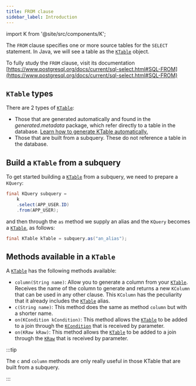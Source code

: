 ```yaml
---
title: FROM clause
sidebar_label: Introduction
---
```


import K from '@site/src/components/K';

The `FROM` clause specifies one or more source tables for the `SELECT` statement. In Java, we will see a table as the [`KTable`](/docs/select-statement/from/introduction#ktable-types) object.

To fully study the `FROM` clause, visit its documentation [https://www.postgresql.org/docs/current/sql-select.html#SQL-FROM](https://www.postgresql.org/docs/current/sql-select.html#SQL-FROM)

## `KTable` types

There are 2 types of [`KTable`](/docs/select-statement/from/introduction#ktable-types):

- Those that are generated automatically and found in the _generated.metadata_ package, which refer directly to a table in the database. [Learn how to generate KTable automatically.](/docs/data-manipulation/introduction)
- Those that are built from a subquery. These do not reference a table in the database.

## Build a `KTable` from a subquery

To get started building a [`KTable`](/docs/select-statement/from/introduction#ktable-types) from a subquery, we need to prepare a `KQuery`:

```java
final KQuery subquery =
    k
    .select(APP_USER.ID)
    .from(APP_USER);
```

and then through the `as` method we supply an alias and the `KQuery` becomes a [`KTable`](/docs/select-statement/from/introduction#ktable-types), as follows:

```java
final KTable kTable = subquery.as("an_alias");
```

## Methods available in a `KTable`

A [`KTable`](/docs/select-statement/from/introduction#ktable-types) has the following methods available:

- `column(String name)`: Allow you to generate a column from your [`KTable`](/docs/select-statement/from/introduction#ktable-types). Receives the name of the column to generate and returns a new `KColumn` that can be used in any other clause. This `KColumn` has the peculiarity that it already includes the [`KTable`](/docs/select-statement/from/introduction#ktable-types) alias.
- `c(String name)`: This method does the same as method `column` but with a shorter name.
- `on(KCondition kCondition)`: This method allows the [`KTable`](/docs/select-statement/from/introduction#ktable-types) to be added to a join through the [`KCondition`](/docs/kcondition/introduction) that is received by parameter.
- `on(KRaw kRaw)`: This method allows the [`KTable`](/docs/select-statement/from/introduction#ktable-types) to be added to a join through the [`KRaw`](/docs/select-statement/select/introduction#7-kraw) that is received by parameter.

:::tip

The `c` and `column` methods are only really useful in those KTable that are built from a subquery.

:::